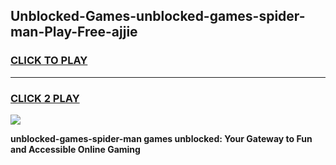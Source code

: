 
## Unblocked-Games-unblocked-games-spider-man-Play-Free-ajjie
<h3>
<a href="https://premium76.site?title=unblocked-games-spider-man&ref=18A1">CLICK TO PLAY</a></h3>
<hr>

<h3>
<a href="https://premium76.site?title=unblocked-games-spider-man&ref=18A1">CLICK 2 PLAY</a>
  
</h3>

<a href="https://premium76.site?title=unblocked-games-spider-man&ref=18A1"><img src="https://clearcache.store/games.png"></a>


**unblocked-games-spider-man games unblocked: Your Gateway to Fun and Accessible Online Gaming**
